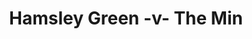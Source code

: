 ---
year: "1991"
serialNumber: "0132" 
game: "Hamsley Green"
title: "Hamsley Green -v- The Min"
gameLocation: "Hamsley Green"
gameDate: "1991"
result: ""
resultType: ""
type: "game"
---